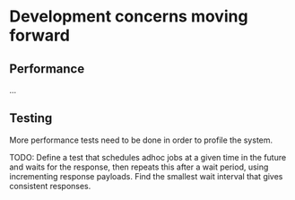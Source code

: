 # Development concerns moving forward

## Performance
...

## Testing
More performance tests need to be done in order to profile the system.

TODO:
Define a test that schedules adhoc jobs at a given time in the future and
waits for the response, then repeats this after a wait period, using incrementing response payloads.
Find the smallest wait interval that gives consistent responses.
